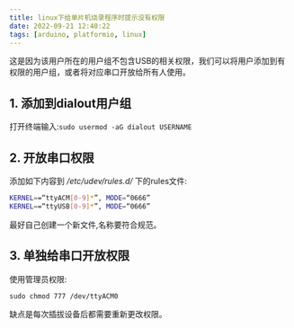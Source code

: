 ```yaml
---
title: linux下给单片机烧录程序时提示没有权限
date: 2022-09-21 12:40:22
tags: [arduino, platformio, linux]
---
```


  这是因为该用户所在的用户组不包含USB的相关权限，我们可以将用户添加到有权限的用户组，或者将对应串口开放给所有人使用。

## 1. 添加到dialout用户组

打开终端输入:`sudo usermod -aG dialout USERNAME`

## 2. 开放串口权限

添加如下内容到 */etc/udev/rules.d/* 下的rules文件:

```sh
KERNEL==“ttyACM[0-9]*”, MODE=“0666”
KERNEL==“ttyUSB[0-9]*”, MODE=“0666”
```

最好自己创建一个新文件,名称要符合规范。

## 3. 单独给串口开放权限

使用管理员权限:

`sudo chmod 777 /dev/ttyACM0`

缺点是每次插拔设备后都需要重新更改权限。
